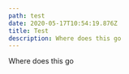 ```yaml
---
path: test
date: 2020-05-17T10:54:19.876Z
title: Test
description: Where does this go
---
```

Where does this go
